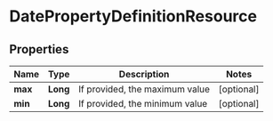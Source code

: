 
# DatePropertyDefinitionResource

## Properties
Name | Type | Description | Notes
------------ | ------------- | ------------- | -------------
**max** | **Long** | If provided, the maximum value |  [optional]
**min** | **Long** | If provided, the minimum value |  [optional]




